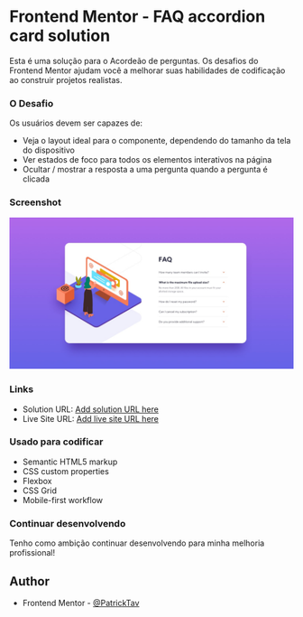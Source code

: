 # Frontend Mentor - FAQ accordion card solution

Esta é uma solução para o Acordeão de perguntas. Os desafios do Frontend Mentor ajudam você a melhorar suas habilidades de codificação ao construir projetos realistas.





### O Desafio

Os usuários devem ser capazes de:

- Veja o layout ideal para o componente, dependendo do tamanho da tela do dispositivo
- Ver estados de foco para todos os elementos interativos na página
- Ocultar / mostrar a resposta a uma pergunta quando a pergunta é clicada

### Screenshot

![](./design/desktop-design.jpg)


### Links

- Solution URL: [Add solution URL here](https://your-solution-url.com)
- Live Site URL: [Add live site URL here](https://your-live-site-url.com)



### Usado para codificar

- Semantic HTML5 markup
- CSS custom properties
- Flexbox
- CSS Grid
- Mobile-first workflow

### Continuar desenvolvendo

  Tenho como ambição continuar desenvolvendo para minha melhoria profissional!





## Author


- Frontend Mentor - [@PatrickTav](https://www.frontendmentor.io/profile/PatrickTav)



